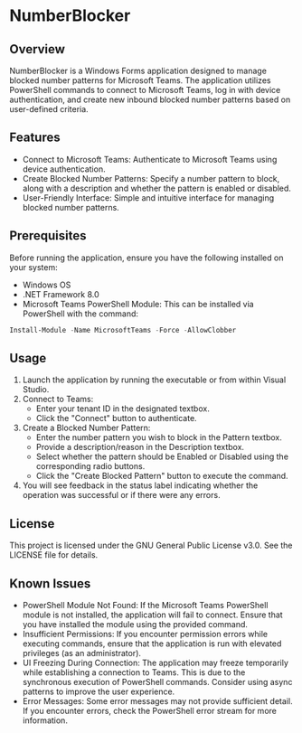 # NumberBlocker

## Overview
NumberBlocker is a Windows Forms application designed to manage blocked number patterns for Microsoft Teams. The application utilizes PowerShell commands to connect to Microsoft Teams, log in with device authentication, and create new inbound blocked number patterns based on user-defined criteria.

## Features
- Connect to Microsoft Teams: Authenticate to Microsoft Teams using device authentication.
- Create Blocked Number Patterns: Specify a number pattern to block, along with a description and whether the pattern is enabled or disabled.
- User-Friendly Interface: Simple and intuitive interface for managing blocked number patterns.

## Prerequisites
Before running the application, ensure you have the following installed on your system:

- Windows OS
- .NET Framework 8.0
- Microsoft Teams PowerShell Module: This can be installed via PowerShell with the command:
```powershell
Install-Module -Name MicrosoftTeams -Force -AllowClobber
```

## Usage
1. Launch the application by running the executable or from within Visual Studio.
2. Connect to Teams:
    - Enter your tenant ID in the designated textbox.
    - Click the "Connect" button to authenticate.
3. Create a Blocked Number Pattern:
    - Enter the number pattern you wish to block in the Pattern textbox.
    - Provide a description/reason in the Description textbox.
    - Select whether the pattern should be Enabled or Disabled using the corresponding radio buttons.
    - Click the "Create Blocked Pattern" button to execute the command.
4. You will see feedback in the status label indicating whether the operation was successful or if there were any errors.

## License
This project is licensed under the GNU General Public License v3.0. See the LICENSE file for details.

## Known Issues
- PowerShell Module Not Found: If the Microsoft Teams PowerShell module is not installed, the application will fail to connect. Ensure that you have installed the module using the provided command.
- Insufficient Permissions: If you encounter permission errors while executing commands, ensure that the application is run with elevated privileges (as an administrator).
- UI Freezing During Connection: The application may freeze temporarily while establishing a connection to Teams. This is due to the synchronous execution of PowerShell commands. Consider using async patterns to improve the user experience.
- Error Messages: Some error messages may not provide sufficient detail. If you encounter errors, check the PowerShell error stream for more information.
